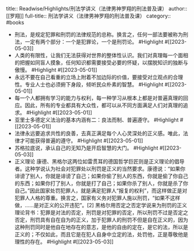 title:: Readwise/Highlights/刑法学讲义（法律男神罗翔的刑法普及课）
author:: [[罗翔]]
full-title:: 刑法学讲义（法律男神罗翔的刑法普及课）
category:: #books

- 刑法，是规定犯罪和刑罚的法律规范的总称。换言之，任何一部法要被称为刑法，一定有两个部分：一个是犯罪论，一个是刑罚论。 #Highlight #[[2023-05-03]]
- 人类的有限性，让我们无法获得对世界的整体性认识。我们对真理每一个面相的把握如同盲人摸象，任何知识都需要接受必要的怀疑，以摆脱知识的独断与傲慢。 #Highlight #[[2023-05-01]]
- 永远不要在自己看重的立场上附着不加边际的价值，要接受对立观点的合理性。专业人士也必须俯下身段，倾听民众朴素的智慧。 #Highlight #[[2023-05-01]]
- 每一个人都拥有学习的能力与权利，每一种学习从根本上都是对普遍真理的回应。因此，所有的专业都具有大众性，都可以从不同方面满足人们对真理的追求。 #Highlight #[[2023-05-01]]
- 亚里士多德定义法治的基本内涵有二：良法而制、普遍遵守。 #Highlight #[[2023-05-01]]
- 法律永远要追求共性的良善，去真正满足每个人心灵深处的正义感。唯此，法律才可能获得普遍的遵守。 #Highlight #[[2023-05-01]]
- 苏格拉底说，承认自己的无知乃是开启智慧的大门。 #Highlight #[[2023-05-03]]
- 正义理论
  康德、黑格尔这两位如雷贯耳的德国哲学巨匠则是正义理论的倡导者。这种学说认为社会对犯罪处以刑罚是正义的当然要求。康德说：“如果你诽谤了别人，你就是诽谤了自己；如果你偷了别人的东西，你就是偷了你自己的东西；如果你打了别人，你就是打了自己；如果你杀了别人，你就是杀了你自己。”因此国家处罚犯罪人，就是满足犯罪人“报复的权利”，而这样做正是对犯罪人人格的尊重。换言之，国家有义务对犯罪人施以刑罚，“如果不这样做，……是对正义的公开违犯”。[2]
  黑格尔用否定之否定学说来为刑罚的正义理论背书：犯罪是对法的否定，刑罚是对犯罪的否定，所以刑罚不过是否定之否定，刑罚具有自在自为的正义，加于犯罪人的刑罚不但是自在正义的，因为这种刑罚同时是他自在地存在的意志，是他的自由的定在，是它的法，所以是正义的；不仅如此，而且它是在犯人自身中立定的法，处罚他，正是尊敬他是理性的存在。 #Highlight #[[2023-05-03]]